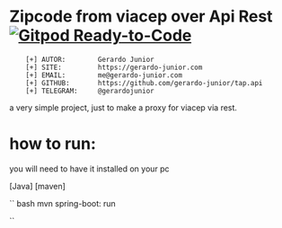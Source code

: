 # Zipcode from viacep over Api Rest [![Gitpod Ready-to-Code](https://gitpod.io/button/open-in-gitpod.svg)](https://gitpod.io/#/https://github.com/gerardo-junior/ziprest)

```
    [+] AUTOR:        Gerardo Junior
    [+] SITE:         https://gerardo-junior.com
    [+] EMAIL:        me@gerardo-junior.com
    [+] GITHUB:       https://github.com/gerardo-junior/tap.api
    [+] TELEGRAM:     @gerardojunior
```

a very simple project, just to make a proxy for viacep via rest.

# how to run:

you will need to have it installed on your pc

[Java]
[maven]

`` bash
mvn spring-boot: run

``
